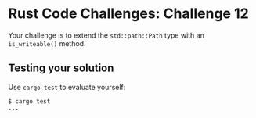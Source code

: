 # Rust Code Challenges: Challenge 12

Your challenge is to extend the `std::path::Path` type
with an `is_writeable()` method.


## Testing your solution

Use `cargo test` to evaluate yourself:

```console
$ cargo test
...
```

